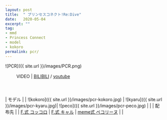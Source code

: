 ```yaml
---
layout: post
title:  " プリンセスコネクト!Re:Dive"
date:   2020-05-04
excerpt: ""
tag:
- mmd
- Princess Connect
- model
- kokoro
permalink: pcr/
---
```


![PCR]({{ site.url }}/images/PCR.png)
  
　
　
VIDEO  | [BILIBILI](https://www.bilibili.com/video/BV1iZ4y1s79t/) / [youtube](https://youtu.be/st-bW4whusQ) 
　  
　  
　  
  
  
|  モデル  | | ![kokoro]({{ site.url }}/images/pcr-kokoro.jpg) | ![kyaru]({{ site.url }}/images/pcr-kyaru.jpg)| ![peco]({{ site.url }}/images/pcr-peco.jpg) | |
|  配布先  | | [F.式 コッコロ](https://i-fox.club/pcr/kokoro) | [F.式 キャル](https://i-fox.club/pcr/kyaru) |  [meme式 ペコリーヌ](https://i-fox.club/pcr/peco) | |
